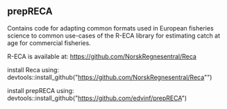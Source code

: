## prepRECA

Contains code for adapting common formats used in European fisheries science to common use-cases of the R-ECA library for estimating catch at age for commercial fisheries.

R-ECA is available at: https://github.com/NorskRegnesentral/Reca


install Reca using:
devtools::install_github("https://github.com/NorskRegnesentral/Reca"")

install prepRECA using:
devtools::install_github("https://github.com/edvinf/prepRECA")